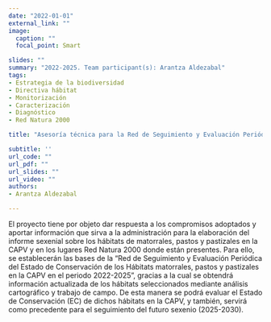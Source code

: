 ```yaml
---
date: "2022-01-01"
external_link: ""
image:
  caption: ""
  focal_point: Smart

slides: ""
summary: "2022-2025. Team participant(s): Arantza Aldezabal"
tags:
- Estrategia de la biodiversidad
- Directiva hábitat 
- Monitorización 
- Caracterización
- Diagnóstico
- Red Natura 2000

title: "Asesoría técnica para la Red de Seguimiento y Evaluación Periódica del Estado de Conservación de los Hábitats de matorrales, pastos y pastizales en la CAPV en el periodo 2022-2025 (DESMA/002SV/2022)"

subtitle: ''
url_code: ""
url_pdf: ""
url_slides: ""
url_video: ""
authors: 
- Arantza Aldezabal

---
```


El proyecto tiene por objeto dar respuesta a los compromisos adoptados y aportar información que sirva a la administración para la elaboración del informe sexenial sobre los hábitats de matorrales, pastos y pastizales en la CAPV y en los lugares Red Natura 2000 donde están presentes. Para ello, se establecerán las bases de la “Red de Seguimiento y Evaluación Periódica del Estado de Conservación de los Hábitats matorrales, pastos y pastizales en la CAPV en el periodo 2022-2025”, gracias a la cual se obtendrá información actualizada de los hábitats seleccionados mediante análisis cartográfico y trabajo de campo. De esta manera se podrá evaluar el Estado de Conservación (EC) de dichos hábitats en la CAPV, y también, servirá como precedente para el seguimiento del futuro sexenio (2025-2030).
